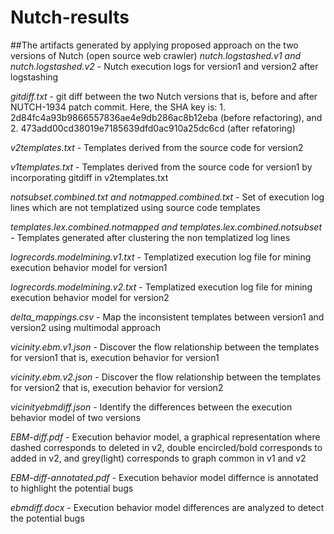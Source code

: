 # Nutch-results
##The artifacts generated by applying proposed approach on the two versions of Nutch (open source web crawler)
*nutch.logstashed.v1 and nutch.logstashed.v2* - Nutch execution logs for version1 and version2 after logstashing

*gitdiff.txt* - git diff between the two Nutch versions that is, before and after NUTCH-1934 patch commit. Here, the SHA key is: 1. 2d84fc4a93b9866557836ae4e9db286ac8b12eba (before refactoring), and 2. 473add00cd38019e7185639dfd0ac910a25dc6cd (after refatoring)

*v2templates.txt* - Templates derived from the source code for version2

*v1templates.txt* - Templates derived from the source code for version1 by incorporating gitdiff in v2templates.txt

*notsubset.combined.txt and notmapped.combined.txt* - Set of execution log lines which are not templatized using source code templates

*templates.lex.combined.notmapped and templates.lex.combined.notsubset* - Templates generated after clustering the non templatized log lines

*logrecords.modelmining.v1.txt* - Templatized execution log file for mining execution behavior model for version1

*logrecords.modelmining.v2.txt* - Templatized execution log file for mining execution behavior model for version2

*delta_mappings.csv* - Map the inconsistent templates between version1 and version2 using multimodal approach

*vicinity.ebm.v1.json* - Discover the flow relationship between the templates for version1 that is, execution behavior for version1

*vicinity.ebm.v2.json* - Discover the flow relationship between the templates for version2 that is, execution behavior for version2

*vicinityebmdiff.json* - Identify the differences between the execution behavior model of two versions

*EBM-diff.pdf* - Execution behavior model, a graphical representation where dashed corresponds to deleted in v2, double encircled/bold corresponds to added in v2, and grey(light) corresponds to graph common in v1 and v2

*EBM-diff-annotated.pdf* - Execution behavior model differnce is annotated to highlight the potential bugs

*ebmdiff.docx* - Execution behavior model differences are analyzed to detect the potential bugs
